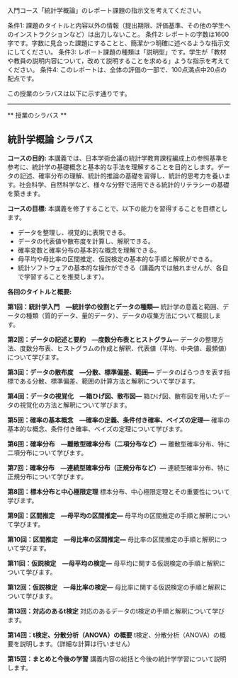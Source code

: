 入門コース「統計学概論」のレポート課題の指示文を考えてください。

条件1: 課題のタイトルと内容以外の情報（提出期限、評価基準、その他の学生へのインストラクションなど）は出力しないこと。
条件2: レポートの字数は1600字です。字数に見合った課題にすることと、簡潔かつ明確に述べるような指示文にしてください。
条件3: レポート課題の種類は「説明型」です。学生が「教材や教員の説明内容について，改めて説明することを求める」ような指示を考えてください。
条件4: このレポートは、全体の評価の一部で、100点満点中20点の配点です。

この授業のシラバスは以下に示す通りです。

---------------------------------------
** 授業のシラバス **
## 統計学概論 シラバス

**コースの目的:** 本講義では、日本学術会議の統計学教育課程編成上の参照基準を参考に、統計学の基礎概念と基本的な手法を理解することを目的とします。データの記述、確率分布の理解、統計的推論の基礎を習得し、統計的思考力を養います。社会科学、自然科学など、様々な分野で活用できる統計的リテラシーの基礎を築きます。

**コースの目標:**  本講義を修了することで、以下の能力を習得することを目標とします。

* データを整理し、視覚的に表現できる。
* データの代表値や散布度を計算し、解釈できる。
* 確率変数と確率分布の基本的な概念を理解できる。
* 母平均や母比率の区間推定、仮説検定の基本的な手順と解釈ができる。
* 統計ソフトウェアの基本的な操作ができる（講義内では触れませんが、各自で学習することを推奨します）。


**各回のタイトルと概要:**

**第1回：統計学入門　―統計学の役割とデータの種類―**
統計学の意義と範囲、データの種類（質的データ、量的データ）、データの収集方法について概説します。

**第2回：データの記述と要約　―度数分布表とヒストグラム―**
データの整理方法、度数分布表、ヒストグラムの作成と解釈、代表値（平均、中央値、最頻値）について学びます。

**第3回：データの散布度　―分散、標準偏差、範囲―**
データのばらつきを表す指標である分散、標準偏差、範囲の計算方法と解釈について学びます。

**第4回：データの視覚化　―箱ひげ図、散布図―**
箱ひげ図、散布図を用いたデータの視覚化の方法と解釈について学びます。

**第5回：確率の基本概念　―確率の定義、条件付き確率、ベイズの定理―**
確率の基本的な概念、条件付き確率、ベイズの定理について学びます。

**第6回：確率分布　―離散型確率分布（二項分布など）―**
離散型確率分布、特に二項分布について学びます。

**第7回：確率分布　―連続型確率分布（正規分布など）―**
連続型確率分布、特に正規分布について学びます。

**第8回：標本分布と中心極限定理**
標本分布、中心極限定理とその重要性について学びます。

**第9回：区間推定　―母平均の区間推定―**
母平均の区間推定の手順と解釈について学びます。

**第10回：区間推定　―母比率の区間推定―**
母比率の区間推定の手順と解釈について学びます。

**第11回：仮説検定　―母平均の検定―**
母平均に関する仮説検定の手順と解釈について学びます。

**第12回：仮説検定　―母比率の検定―**
母比率に関する仮説検定の手順と解釈について学びます。

**第13回：対応のあるt検定**
対応のあるデータのt検定の手順と解釈について学びます。

**第14回：t検定、分散分析（ANOVA）の概要**
t検定、分散分析（ANOVA）の概要を説明します。（詳細な計算は行いません）

**第15回：まとめと今後の学習**
講義内容の総括と今後の統計学学習について説明します。
